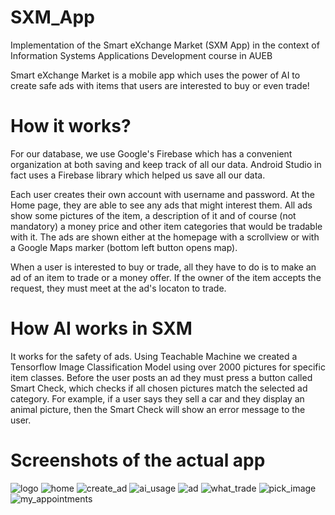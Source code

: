 # SXM_App
 Implementation of the Smart eXchange Market (SXM App) in the context of Information Systems Applications Development course in AUEB

 Smart eXchange Market is a mobile app which uses the power of AI to create safe ads with items that users are interested to buy or even trade!

 # How it works?
 
For our database, we use Google's Firebase which has a convenient organization at both saving and keep track of all our data. Android Studio in fact uses a Firebase library which helped us save all our data.

Each user creates their own account with username and password. At the Home page, they are able to see any ads that might interest them. All ads show some pictures of the item, a description of it and of course (not mandatory) a money price and other item categories that would be tradable with it. The ads are shown either at the homepage with a scrollview or with a Google Maps marker (bottom left button opens map).

When a user is interested to buy or trade, all they have to do is to make an ad of an item to trade or a money offer. If the owner of the item accepts the request, they must meet at the ad's locaton to trade.

# How AI works in SXM

It works for the safety of ads. Using Teachable Machine we created a Tensorflow Image Classification Model using over 2000 pictures for specific item classes. Before the user posts an ad they must press a button called Smart Check, which checks if all chosen pictures match the selected ad category. For example, if a user says they sell a car and they display an animal picture, then the Smart Check will show an error message to the user.

# Screenshots of the actual app

![logo](https://github.com/PapageorgiouMarios/SXM_App/assets/102749207/a19844f6-7875-4650-b837-6d3fb6f77f7d)
![home](https://github.com/PapageorgiouMarios/SXM_App/assets/102749207/b9b1c1b4-f4c5-417b-af49-00d7af790333)
![create_ad](https://github.com/PapageorgiouMarios/SXM_App/assets/102749207/1ec33727-1e2c-408e-901a-16e1cc078b8e)
![ai_usage](https://github.com/PapageorgiouMarios/SXM_App/assets/102749207/94d25313-bed0-4534-8403-828d73da5060)
![ad](https://github.com/PapageorgiouMarios/SXM_App/assets/102749207/bb9b0ae9-32c5-4164-a27d-d2b786a7271d)
![what_trade](https://github.com/PapageorgiouMarios/SXM_App/assets/102749207/bb116421-1aa2-40f1-ab56-2ad7e204e2a1)
![pick_image](https://github.com/PapageorgiouMarios/SXM_App/assets/102749207/32786f26-26a8-42ff-a9c6-63ccdbf1ef0e)
![my_appointments](https://github.com/PapageorgiouMarios/SXM_App/assets/102749207/a8151b9c-de7e-48d1-8271-5aa765c29a5a)
